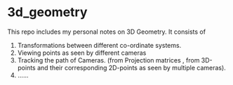 # 3d_geometry

This repo includes my personal notes on 3D Geometry.
It consists of 
1. Transformations between different co-ordinate systems.  
2. Viewing points as seen by different cameras
3. Tracking the path of Cameras. (from Projection matrices , from 3D-points and their corresponding 2D-points as seen by multiple cameras).  
4. ......  
